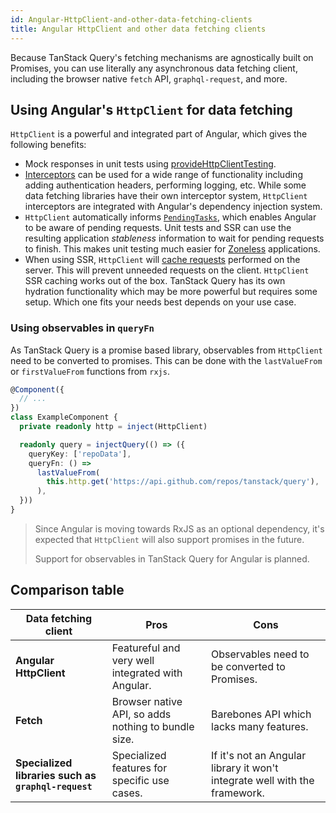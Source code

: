 ```yaml
---
id: Angular-HttpClient-and-other-data-fetching-clients
title: Angular HttpClient and other data fetching clients
---
```


Because TanStack Query's fetching mechanisms are agnostically built on Promises, you can use literally any asynchronous data fetching client, including the browser native `fetch` API, `graphql-request`, and more.

## Using Angular's `HttpClient` for data fetching

`HttpClient` is a powerful and integrated part of Angular, which gives the following benefits:

- Mock responses in unit tests using [provideHttpClientTesting](https://angular.dev/guide/http/testing).
- [Interceptors](https://angular.dev/guide/http/interceptors) can be used for a wide range of functionality including adding authentication headers, performing logging, etc. While some data fetching libraries have their own interceptor system, `HttpClient` interceptors are integrated with Angular's dependency injection system.
- `HttpClient` automatically informs [`PendingTasks`](https://angular.dev/api/core/PendingTasks#), which enables Angular to be aware of pending requests. Unit tests and SSR can use the resulting application _stableness_ information to wait for pending requests to finish. This makes unit testing much easier for [Zoneless](https://angular.dev/guide/experimental/zoneless) applications.
- When using SSR, `HttpClient` will [cache requests](https://angular.dev/guide/ssr#caching-data-when-using-HttpClient) performed on the server. This will prevent unneeded requests on the client. `HttpClient` SSR caching works out of the box. TanStack Query has its own hydration functionality which may be more powerful but requires some setup. Which one fits your needs best depends on your use case.

### Using observables in `queryFn`

As TanStack Query is a promise based library, observables from `HttpClient` need to be converted to promises. This can be done with the `lastValueFrom` or `firstValueFrom` functions from `rxjs`.

```ts
@Component({
  // ...
})
class ExampleComponent {
  private readonly http = inject(HttpClient)

  readonly query = injectQuery(() => ({
    queryKey: ['repoData'],
    queryFn: () =>
      lastValueFrom(
        this.http.get('https://api.github.com/repos/tanstack/query'),
      ),
  }))
}
```

> Since Angular is moving towards RxJS as an optional dependency, it's expected that `HttpClient` will also support promises in the future.
>
> Support for observables in TanStack Query for Angular is planned.

## Comparison table

| Data fetching client                                | Pros                                                | Cons                                                                       |
| --------------------------------------------------- | --------------------------------------------------- | -------------------------------------------------------------------------- |
| **Angular HttpClient**                              | Featureful and very well integrated with Angular.   | Observables need to be converted to Promises.                              |
| **Fetch**                                           | Browser native API, so adds nothing to bundle size. | Barebones API which lacks many features.                                   |
| **Specialized libraries such as `graphql-request`** | Specialized features for specific use cases.        | If it's not an Angular library it won't integrate well with the framework. |
